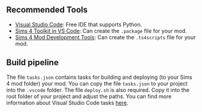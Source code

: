 ## Recommended Tools

- [Visual Studio Code](https://code.visualstudio.com/): Free IDE that supports Python.
- [Sims 4 Toolkit in VS Code](https://vscode.sims4toolkit.com/): Can create the `.package` file for your mod.
- [Sims 4 Mod Development Tools](https://github.com/SanjoSolutions/sims4-mod-development-tools): Can create the `.ts4scripts` file for your mod.

## Build pipeline

The file `tasks.json` contains tasks for building and deploying (to your Sims 4 mod folder) your mod. You can copy the file `tasks.json` to your project into the `.vscode` folder. The file `deploy.sh` is also required. Copy it into the root folder of your project and adjust the paths. You can find more information about Visual Studio Code tasks [here](https://code.visualstudio.com/docs/editor/tasks).
